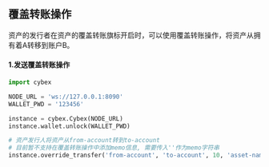 ## 覆盖转账操作
资产的发行者在资产的覆盖转账旗标开启时，可以使用覆盖转账操作，将资产从拥有着A转移到账户B。

#### 1.发送覆盖转账操作
```Python
import cybex

NODE_URL = 'ws://127.0.0.1:8090'
WALLET_PWD = '123456'

instance = cybex.Cybex(NODE_URL)
instance.wallet.unlock(WALLET_PWD)

# 资产发行人将资产从from-account转到to-account
# 目前暂不支持在覆盖转账操作中添加memo信息, 需要传入''作为memo字符串
instance.override_transfer('from-account', 'to-account', 10, 'asset-name', '', 'issuer')
```

